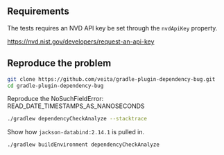 
## Requirements

The tests requires an NVD API key be set through the `nvdApiKey` property.

https://nvd.nist.gov/developers/request-an-api-key


## Reproduce the problem

```bash
git clone https://github.com/veita/gradle-plugin-dependency-bug.git
cd gradle-plugin-dependency-bug
```

Reproduce the NoSuchFieldError: READ_DATE_TIMESTAMPS_AS_NANOSECONDS

```bash
./gradlew dependencyCheckAnalyze --stacktrace
```

Show how `jackson-databind:2.14.1` is pulled in.

```bash
./gradlew buildEnvironment dependencyCheckAnalyze
```
